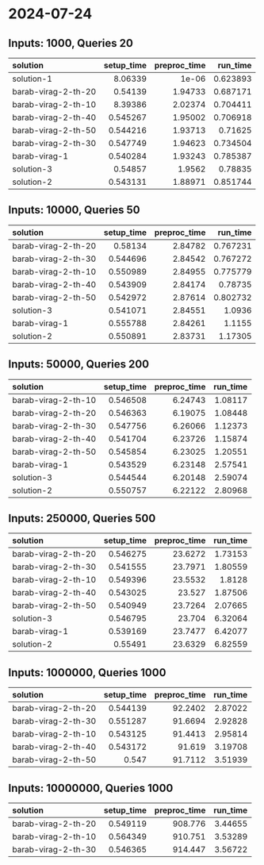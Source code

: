 # 2024-07-24

## Inputs: 1000, Queries 20

| solution            |   setup_time |   preproc_time |   run_time |
|:--------------------|-------------:|---------------:|-----------:|
| solution-1          |     8.06339  |        1e-06   |   0.623893 |
| barab-virag-2-th-20 |     0.54139  |        1.94733 |   0.687171 |
| barab-virag-2-th-10 |     8.39386  |        2.02374 |   0.704411 |
| barab-virag-2-th-40 |     0.545267 |        1.95002 |   0.706918 |
| barab-virag-2-th-50 |     0.544216 |        1.93713 |   0.71625  |
| barab-virag-2-th-30 |     0.547749 |        1.94623 |   0.734504 |
| barab-virag-1       |     0.540284 |        1.93243 |   0.785387 |
| solution-3          |     0.54857  |        1.9562  |   0.78835  |
| solution-2          |     0.543131 |        1.88971 |   0.851744 |

## Inputs: 10000, Queries 50

| solution            |   setup_time |   preproc_time |   run_time |
|:--------------------|-------------:|---------------:|-----------:|
| barab-virag-2-th-20 |     0.58134  |        2.84782 |   0.767231 |
| barab-virag-2-th-30 |     0.544696 |        2.84542 |   0.767272 |
| barab-virag-2-th-10 |     0.550989 |        2.84955 |   0.775779 |
| barab-virag-2-th-40 |     0.543909 |        2.84174 |   0.78735  |
| barab-virag-2-th-50 |     0.542972 |        2.87614 |   0.802732 |
| solution-3          |     0.541071 |        2.84551 |   1.0936   |
| barab-virag-1       |     0.555788 |        2.84261 |   1.1155   |
| solution-2          |     0.550891 |        2.83731 |   1.17305  |

## Inputs: 50000, Queries 200

| solution            |   setup_time |   preproc_time |   run_time |
|:--------------------|-------------:|---------------:|-----------:|
| barab-virag-2-th-10 |     0.546508 |        6.24743 |    1.08117 |
| barab-virag-2-th-20 |     0.546363 |        6.19075 |    1.08448 |
| barab-virag-2-th-30 |     0.547756 |        6.26066 |    1.12373 |
| barab-virag-2-th-40 |     0.541704 |        6.23726 |    1.15874 |
| barab-virag-2-th-50 |     0.545854 |        6.23025 |    1.20551 |
| barab-virag-1       |     0.543529 |        6.23148 |    2.57541 |
| solution-3          |     0.544544 |        6.20148 |    2.59074 |
| solution-2          |     0.550757 |        6.22122 |    2.80968 |

## Inputs: 250000, Queries 500

| solution            |   setup_time |   preproc_time |   run_time |
|:--------------------|-------------:|---------------:|-----------:|
| barab-virag-2-th-20 |     0.546275 |        23.6272 |    1.73153 |
| barab-virag-2-th-30 |     0.541555 |        23.7971 |    1.80559 |
| barab-virag-2-th-10 |     0.549396 |        23.5532 |    1.8128  |
| barab-virag-2-th-40 |     0.543025 |        23.527  |    1.87506 |
| barab-virag-2-th-50 |     0.540949 |        23.7264 |    2.07665 |
| solution-3          |     0.546795 |        23.704  |    6.32064 |
| barab-virag-1       |     0.539169 |        23.7477 |    6.42077 |
| solution-2          |     0.55491  |        23.6329 |    6.82559 |

## Inputs: 1000000, Queries 1000

| solution            |   setup_time |   preproc_time |   run_time |
|:--------------------|-------------:|---------------:|-----------:|
| barab-virag-2-th-20 |     0.544139 |        92.2402 |    2.87022 |
| barab-virag-2-th-30 |     0.551287 |        91.6694 |    2.92828 |
| barab-virag-2-th-10 |     0.543125 |        91.4413 |    2.95814 |
| barab-virag-2-th-40 |     0.543172 |        91.619  |    3.19708 |
| barab-virag-2-th-50 |     0.547    |        91.7112 |    3.51939 |

## Inputs: 10000000, Queries 1000

| solution            |   setup_time |   preproc_time |   run_time |
|:--------------------|-------------:|---------------:|-----------:|
| barab-virag-2-th-20 |     0.549119 |        908.776 |    3.44655 |
| barab-virag-2-th-10 |     0.564349 |        910.751 |    3.53289 |
| barab-virag-2-th-30 |     0.546365 |        914.447 |    3.56722 |